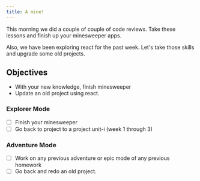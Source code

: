 ```yaml
---
title: A mine!
---
```


This morning we did a couple of couple of code reviews. Take these lessons and finish up your minesweeper apps.

Also, we have been exploring react for the past week. Let's take those skills and upgrade some old projects.

## Objectives

- With your new knowledge, finish minesweeper
- Update an old project using react.

### Explorer Mode

- [ ] Finish your minesweeper
- [ ] Go back to project to a project unit-i (week 1 through 3)

### Adventure Mode

- [ ] Work on any previous adventure or epic mode of any previous homework
- [ ] Go back and redo an old project.
